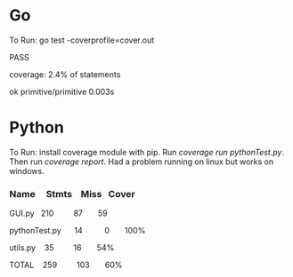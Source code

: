 # Go
To Run: go test -coverprofile=cover.out

PASS

coverage: 2.4% of statements

ok      primitive/primitive     0.003s

# Python 

To Run: install coverage module with pip. Run *coverage run pythonTest.py*. Then run *coverage report*. Had a problem running on linux but works on windows.
### Name                &nbsp;&nbsp;&nbsp;&nbsp;Stmts     &nbsp;&nbsp; Miss    &nbsp;&nbsp;Cover

GUI.py                &nbsp;&nbsp;210      &nbsp; &nbsp;&nbsp;&nbsp;&nbsp;&nbsp;&nbsp;87      &nbsp;&nbsp;&nbsp;&nbsp; &nbsp;59

pythonTest.py        &nbsp;&nbsp;&nbsp;&nbsp; 14        &nbsp; &nbsp;&nbsp;&nbsp;&nbsp;&nbsp;&nbsp; 0        &nbsp;&nbsp;&nbsp;&nbsp; &nbsp;100%

utils.py             &nbsp;&nbsp; 35         &nbsp; &nbsp;&nbsp;&nbsp;&nbsp;&nbsp;&nbsp;16       &nbsp;&nbsp;&nbsp;&nbsp; &nbsp;54%

TOTAL                &nbsp;&nbsp; 259         &nbsp; &nbsp;&nbsp;&nbsp;&nbsp;&nbsp;&nbsp;103       &nbsp;&nbsp;&nbsp;&nbsp; &nbsp;60%




